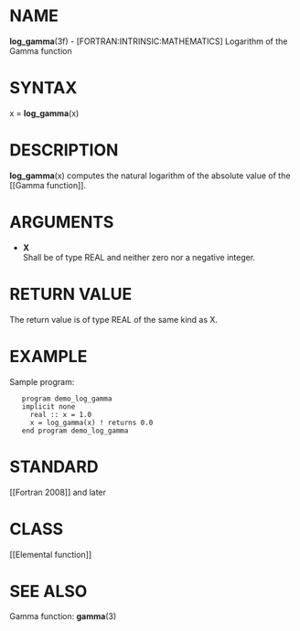 # NAME

**log\_gamma**(3f) - \[FORTRAN:INTRINSIC:MATHEMATICS\] Logarithm of the
Gamma function

# SYNTAX

x = **log\_gamma**(x)

# DESCRIPTION

**log\_gamma**(x) computes the natural logarithm of the absolute value
of the \[\[Gamma function\]\].

# ARGUMENTS

  - **X**  
    Shall be of type REAL and neither zero nor a negative integer.

# RETURN VALUE

The return value is of type REAL of the same kind as X.

# EXAMPLE

Sample program:

``` 
   program demo_log_gamma
   implicit none
     real :: x = 1.0
     x = log_gamma(x) ! returns 0.0
   end program demo_log_gamma
```

# STANDARD

\[\[Fortran 2008\]\] and later

# CLASS

\[\[Elemental function\]\]

# SEE ALSO

Gamma function: **gamma**(3)
